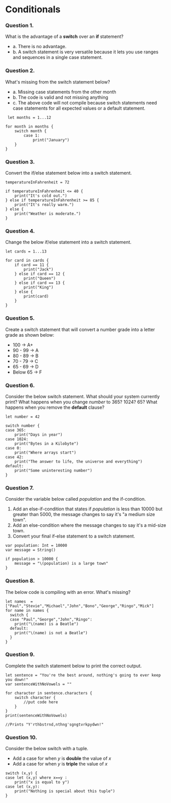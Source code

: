 # Conditionals

### Question 1.
What is the advantage of a __switch__ over an __if__ statement?
- a. There is no advantage.
- b. A switch statement is very versatile because it lets you use ranges and sequences in a single case statement.

### Question 2.
What's missing from the switch statement below?
- a. Missing case statements from the other month
- b. The code is valid and not missing anything
- c. The above code will not compile because switch statements need case statements for all expected values or a default statement.

```
 let months = 1...12

for month in months {
    switch month {
        case 1:
            print("January")
    }
}
```

### Question 3.
Convert the if/else statement below into a switch statement.

```
temperatureInFahrenheit = 72

if temperatureInFahrenheit <= 40 {
    print("It's cold out.")
} else if temperatureInFahrenheit >= 85 {
    print("It's really warm.")
} else {
    print("Weather is moderate.")
}
```

### Question 4.
Change the below if/else statement into a switch statement.
```
let cards = 1...13

for card in cards {
    if card == 11 {
        print("Jack")
    } else if card == 12 {
        print("Queen")
    } else if card == 13 {
        print("King")
    } else {
        print(card)
    }
}
```

### Question 5.
Create a switch statement that will convert a number grade into a letter grade as shown below:
* 100 -> A+
* 90 - 99 -> A
* 80 - 89 -> B
* 70 - 79 -> C
* 65 - 69 -> D
* Below 65 -> F

### Question 6.
Consider the below switch statement. What should your system currently print? What happens when you change _number_ to 365? 1024? 65? What happens when you remove the __default__ clause?
```
let number = 42

switch number {
case 365:
    print("Days in year")
case 1024:
    print("Bytes in a Kilobyte")
case 0:
    print("Where arrays start")
case 42:
    print("The answer to life, the universe and everything")
default:
    print("Some uninteresting number")
}
```

### Question 7.
Consider the variable below called _population_ and the if-condition.
1. Add an else-if-condition that states if _population_ is less than 10000 but greater than 5000, the message changes to say it's "a medium size town".
2.  Add an else-condition where the message changes to say it's a mid-size town.
3. Convert your final if-else statement to a switch statement.

```
var population: Int = 10000
var message = String()

if population > 10000 {
    message = "\(population) is a large town"
}
```

### Question 8.
The below code is compiling with an error. What's missing?

```
let names  = ["Paul","Stevie","Michael","John","Bono","George","Ringo","Mick"]
for name in names {
  switch {
  case "Paul","George","John","Ringo":
    print("\(name) is a Beatle")
  default:
    print("\(name) is not a Beatle")
  }
}
```

### Question 9.
Complete the switch statement below to print the correct output.

```
let sentence = "You're the best around, nothing's going to ever keep you down!"
var sentenceWithNoVowels = ""

for character in sentence.characters {
    switch character {
        //put code here
    }
}
print(sentenceWithNoVowels)

//Prints "Y'rthbstrnd,nthng'sgngtvrkpydwn!"
```

### Question 10.
Consider the below switch with a tuple.
* Add a case for when _y_ is __double__ the value of _x_
* Add a case for when _y_ is __triple__ the value of _x_

```
switch (x,y) {
case let (x,y) where x==y :
    print("x is equal to y")
case let (x,y):
    print("Nothing is special about this tuple")
}
```
